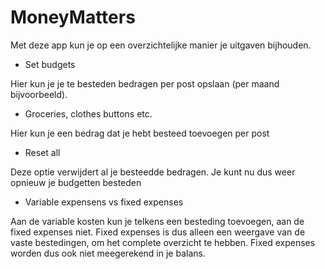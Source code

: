 # MoneyMatters

Met deze app kun je op een overzichtelijke manier je uitgaven bijhouden.

- Set budgets

Hier kun je je te besteden bedragen per post opslaan (per maand bijvoorbeeld).

- Groceries, clothes buttons etc.

Hier kun je een bedrag dat je hebt besteed toevoegen per post

- Reset all

Deze optie verwijdert al je besteedde bedragen. Je kunt nu dus weer opnieuw je budgetten besteden

- Variable expensens vs fixed expenses

Aan de variable kosten kun je telkens een besteding toevoegen, aan de fixed expenses niet. 
Fixed expenses is dus alleen een weergave van de vaste bestedingen, om het complete overzicht te hebben.
Fixed expenses worden dus ook niet meegerekend in je balans. 

